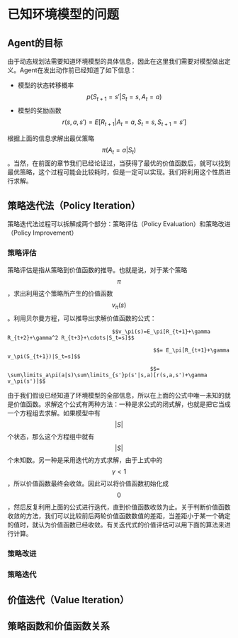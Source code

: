 # 已知环境模型的问题

## Agent的目标

由于动态规划法需要知道环境模型的具体信息，因此在这里我们需要对模型做出定义。Agent在发出动作前已经知道了如下信息：

* 模型的状态转移概率 $$p(S_{t+1}=s'|S_t=s,A_t=a)$$ 
* 模型的奖励函数 $$r(s,a,s')=E[R_{t+1}|A_t=a,S_t=s,S_{t+1}=s']$$ 

根据上面的信息求解出最优策略 $$\pi(A_t=a|S_t)$$ 。当然，在前面的章节我们已经论证过，当获得了最优的价值函数后，就可以找到最优策略，这个过程可能会比较耗时，但是一定可以实现。我们将利用这个性质进行求解。

## 策略迭代法（Policy Iteration）

策略迭代法过程可以拆解成两个部分：策略评估（Policy Evaluation）和策略改进（Policy Improvement）

### 策略评估

策略评估是指从策略到价值函数的推导。也就是说，对于某个策略 $$\pi$$ ，求出利用这个策略所产生的价值函数 $$v_\pi(s)$$ 。利用贝尔曼方程，可以推导出求解价值函数的公式：

                                     $$v_\pi(s)=E_\pi[R_{t+1}+\gamma R_{t+2}+\gamma^2 R_{t+3}+\cdots|S_t=s]$$ 

                                                  $$= E_\pi[R_{t+1}+\gamma v_\pi(S_{t+1})|S_t=s]$$ 

                                                 $$= \sum\limits_a\pi(a|s)\sum\limits_{s'}p(s'|s,a)[r(s,a,s')+\gamma v_\pi(s')]$$ 

由于我们假设已经知道了环境模型的全部信息，所以在上面的公式中唯一未知的就是价值函数。求解这个公式有两种方法：一种是求公式的闭式解，也就是把它当成一个方程组去求解。如果模型中有 $$|S|$$ 个状态，那么这个方程组中就有 $$|S|$$ 个未知数。另一种是采用迭代的方式求解，由于上式中的 $$\gamma<1$$ ，所以价值函数最终会收敛。因此可以将价值函数初始化成 $$0$$ ，然后反复利用上面的公式进行迭代，直到价值函数收敛为止。关于判断价值函数收敛的方法，我们可以比较前后两轮价值函数数值的差距，当差距小于某一个确定的值时，就认为价值函数已经收敛。有关迭代式的价值评估可以用下面的算法来进行计算。

### 策略改进

### 策略迭代

## 价值迭代（Value Iteration）

## 策略函数和价值函数关系

